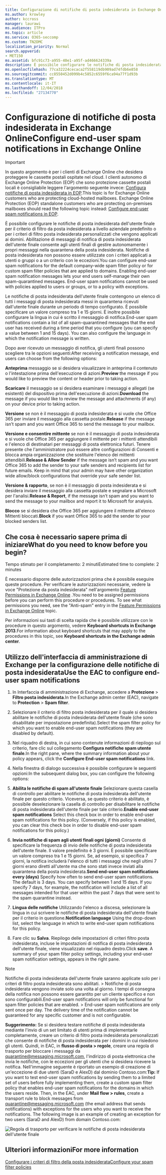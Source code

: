 ```yaml
---
title: Configurazione di notifiche di posta indesiderata in Exchange Online
ms.author: krowley
author: kccross
manager: laurawi
ms.audience: ITPro
ms.topic: article
ms.service: O365-seccomp
ms.custom: TN2DMC
localization_priority: Normal
search.appverid:
- MET150
ms.assetid: bfc91c73-a955-40e1-a95f-ad466624339a
description: È possibile configurare le notifiche di posta indesiderata dell'utente finale per il criterio di filtro da posta indesiderata a livello aziendale predefinito o per i criteri di filtro posta indesiderata personalizzati che vengono applicati ai domini.
ms.openlocfilehash: 77ca32224cecaca2f558119db909ad74fdb6e858
ms.sourcegitcommit: cc8550452d099b4c5852c6559f6ca94a77f1d93b
ms.translationtype: MT
ms.contentlocale: it-IT
ms.lasthandoff: 12/04/2018
ms.locfileid: "27134770"
---
```

# <a name="configure-end-user-spam-notifications-in-exchange-online"></a><span data-ttu-id="955cd-103">Configurazione di notifiche di posta indesiderata in Exchange Online</span><span class="sxs-lookup"><span data-stu-id="955cd-103">Configure end-user spam notifications in Exchange Online</span></span>

> [!IMPORTANT]
> <span data-ttu-id="955cd-p101">In questo argomento è per i clienti di Exchange Online che desidera proteggere le cassette postali ospitate nel cloud. I clienti autonomo di Exchange Online Protection (EOP) che sono protezione cassette postali locali è consigliabile leggere l'argomento seguente invece: [Configura notifiche di posta indesiderata in EOP](configure-end-user-spam-notifications-in-eop.md).</span><span class="sxs-lookup"><span data-stu-id="955cd-p101">This topic is for Exchange Online customers who are protecting cloud-hosted mailboxes. Exchange Online Protection (EOP) standalone customers who are protecting on-premises mailboxes should read the following topic instead: [Configure end-user spam notifications in EOP](configure-end-user-spam-notifications-in-eop.md).</span></span> 
  
<span data-ttu-id="955cd-p102">È possibile configurare le notifiche di posta indesiderata dell'utente finale per il criterio di filtro da posta indesiderata a livello aziendale predefinito o per i criteri di filtro posta indesiderata personalizzati che vengono applicati ai domini. Abilitazione di messaggi di notifica di posta indesiderata dell'utente finale consente agli utenti finali di gestire autonomamente i propri messaggi nella quarantena della posta indesiderata. Notifiche di posta indesiderata non possono essere utilizzate con i criteri applicati a utenti o gruppi o a un criterio con le eccezioni.</span><span class="sxs-lookup"><span data-stu-id="955cd-p102">You can configure end-user spam notifications for the default company-wide spam filter policy or for custom spam filter policies that are applied to domains. Enabling end-user spam notification messages lets your end users self-manage their own spam-quarantined messages. End-user spam notifications cannot be used with policies applied to users or groups, or to a policy with exceptions.</span></span>
  
<span data-ttu-id="955cd-p103">Le notifiche di posta indesiderata dell'utente finale contengono un elenco di tutti i messaggi di posta indesiderata messi in quarantena ricevuti dall'utente finale durante un periodo di tempo configurato. È possibile specificare un valore compreso tra 1 e 15 giorni. È inoltre possibile configurare la lingua in cui è scritto il messaggio di notifica.</span><span class="sxs-lookup"><span data-stu-id="955cd-p103">End-user spam notifications contain a list of all spam-quarantined messages that the end user has received during a time period that you configure (you can specify a value between 1 and 15 days). You can also configure the language in which the notification message is written.</span></span>
  
<span data-ttu-id="955cd-111">Dopo aver ricevuto un messaggio di notifica, gli utenti finali possono scegliere tra le opzioni seguenti:</span><span class="sxs-lookup"><span data-stu-id="955cd-111">After receiving a notification message, end users can choose from the following options:</span></span>

<span data-ttu-id="955cd-112">**Anteprima** messaggio se si desidera visualizzare in anteprima il contenuto o l'intestazione prima dell'esecuzione di azioni.</span><span class="sxs-lookup"><span data-stu-id="955cd-112">**Preview** the message if you would like to preview the content or header prior to taking action.</span></span>

<span data-ttu-id="955cd-113">**Scaricare** il messaggio se si desidera esaminare i messaggi e allegati (se esistenti) del dispositivo prima dell'esecuzione di azioni.</span><span class="sxs-lookup"><span data-stu-id="955cd-113">**Download** the message if you would like to review the message and attachments (if any) on your device prior to taking action.</span></span>

<span data-ttu-id="955cd-114">**Versione** se non è il messaggio di posta indesiderata e si vuole che Office 365 per inviare il messaggio alla cassetta postale.</span><span class="sxs-lookup"><span data-stu-id="955cd-114">**Release** if the message isn’t spam and you want Office 365 to send the message to your mailbox.</span></span>

<span data-ttu-id="955cd-p104">**Versione e consentire mittente** se non è il messaggio di posta indesiderata e si vuole che Office 365 per aggiungere il mittente per i mittenti attendibili e l'elenco di destinatari per messaggi di posta elettronica futuri. Tenere presente che l'amministratore può essere altre configurazioni di Consenti e blocca ampia organizzazione che sostituire l'elenco dei mittenti attendibili.</span><span class="sxs-lookup"><span data-stu-id="955cd-p104">**Release & Allow Sender** if the message isn’t spam and you want Office 365 to add the sender to your safe senders and recipients list for future emails. Keep in mind that your admin may have other organization wide allow/block configurations that override your safe sender list.</span></span>

<span data-ttu-id="955cd-117">**Versione & rapporto**, se non è il messaggio di posta indesiderata e si desidera inviare il messaggio alla cassetta postale e segnalare a Microsoft per l'analisi.</span><span class="sxs-lookup"><span data-stu-id="955cd-117">**Release & Report**, if the message isn’t spam and you want to send the message to your mailbox and report it to Microsoft for analysis.</span></span>

<span data-ttu-id="955cd-118">**Blocco** se si desidera che Office 365 per aggiungere il mittente all'elenco Mittenti bloccati.</span><span class="sxs-lookup"><span data-stu-id="955cd-118">**Block** if you want Office 365 to add the sender to your blocked senders list.</span></span>
  
## <a name="what-do-you-need-to-know-before-you-begin"></a><span data-ttu-id="955cd-119">Che cosa è necessario sapere prima di iniziare</span><span class="sxs-lookup"><span data-stu-id="955cd-119">What do you need to know before you begin?</span></span>

<span data-ttu-id="955cd-120">Tempo stimato per il completamento: 2 minuti</span><span class="sxs-lookup"><span data-stu-id="955cd-120">Estimated time to complete: 2 minutes</span></span>
  
<span data-ttu-id="955cd-p105">È necessario disporre delle autorizzazioni prima che è possibile eseguire queste procedure. Per verificare le autorizzazioni necessarie, vedere la voce "Protezione da posta indesiderata" nell'argomento [Feature Permissions in Exchange Online](http://technet.microsoft.com/library/15073ce1-0917-403b-8839-02a2ebc96e16.aspx) .</span><span class="sxs-lookup"><span data-stu-id="955cd-p105">You need to be assigned permissions before you can perform this procedure or procedures. To see what permissions you need, see the "Anti-spam" entry in the [Feature Permissions in Exchange Online](http://technet.microsoft.com/library/15073ce1-0917-403b-8839-02a2ebc96e16.aspx) topic.</span></span> 
  
<span data-ttu-id="955cd-123">Per informazioni sui tasti di scelta rapida che è possibile utilizzare con le procedure in questo argomento, vedere **Keyboard shortcuts in Exchange 2013**.</span><span class="sxs-lookup"><span data-stu-id="955cd-123">For information about keyboard shortcuts that may apply to the procedures in this topic, see **Keyboard shortcuts in the Exchange admin center**.</span></span>
  
## <a name="use-the-eac-to-configure-end-user-spam-notifications"></a><span data-ttu-id="955cd-124">Utilizzo dell'interfaccia di amministrazione di Exchange per la configurazione delle notifiche di posta indesiderata</span><span class="sxs-lookup"><span data-stu-id="955cd-124">Use the EAC to configure end-user spam notifications</span></span>

1. <span data-ttu-id="955cd-125">In Interfaccia di amministrazione di Exchange, accedere a **Protezione** \> **Filtro posta indesiderata**.</span><span class="sxs-lookup"><span data-stu-id="955cd-125">In the Exchange admin center (EAC), navigate to **Protection** \> **Spam filter**.</span></span>
    
2. <span data-ttu-id="955cd-126">Selezionare il criterio di filtro posta indesiderata per il quale si desidera abilitare le notifiche di posta indesiderata dell'utente finale (che sono disabilitate per impostazione predefinita).</span><span class="sxs-lookup"><span data-stu-id="955cd-126">Select the spam filter policy for which you want to enable end-user spam notifications (they are disabled by default).</span></span>
    
3. <span data-ttu-id="955cd-127">Nel riquadro di destra, in cui sono contenute informazioni di riepilogo sul criterio, fare clic sul collegamento **Configura notifiche spam utente finale**.</span><span class="sxs-lookup"><span data-stu-id="955cd-127">In the right pane, where the summary information about your policy appears, click the **Configure End-user spam notifications** link.</span></span> 
    
4. <span data-ttu-id="955cd-128">Nella finestra di dialogo successiva è possibile configurare le seguenti opzioni:</span><span class="sxs-lookup"><span data-stu-id="955cd-128">In the subsequent dialog box, you can configure the following options:</span></span>
    
1. <span data-ttu-id="955cd-p106">**Abilita le notifiche di spam all'utente finale** Selezionare questa casella di controllo per abilitare le notifiche di posta indesiderata dell'utente finale per questo criterio. Viceversa, se questo criterio è abilitato, è possibile deselezionare la casella di controllo per disabilitare le notifiche di posta indesiderata dell'utente finale per tale criterio.</span><span class="sxs-lookup"><span data-stu-id="955cd-p106">**Enable end-user spam notifications** Select this check box in order to enable end-user spam notifications for this policy. (Conversely, if this policy is enabled, you can clear this check box in order to disable end-user spam notifications for this policy.)</span></span> 
    
2. <span data-ttu-id="955cd-p107">**Invia notifiche di spam agli utenti finali ogni (giorni)** Consente di specificare la frequenza di invio delle notifiche di posta indesiderata dell'utente finale. Il valore predefinito è 3 giorni. È possibile specificare un valore compreso tra 1 e 15 giorni. Se, ad esempio, si specifica 7 giorni, la notifica includerà l'elenco di tutti i messaggi che negli ultimi 7 giorni erano diretti all'utente ma che sono stati invece inviati alla quarantena della posta indesiderata.</span><span class="sxs-lookup"><span data-stu-id="955cd-p107">**Send end-user spam notifications every (days)** Specify how often to send end-user spam notifications. The default is 3 days. You can specify between 1 and 15 days. If you specify 7 days, for example, the notification will include a list of all messages intended for that user within the past 7 days that were sent to the spam quarantine instead.</span></span> 
    
3. <span data-ttu-id="955cd-135">**Lingua delle notifiche** Utilizzando l'elenco a discesa, selezionare la lingua in cui scrivere le notifiche di posta indesiderata dell'utente finale per il criterio in questione.</span><span class="sxs-lookup"><span data-stu-id="955cd-135">**Notification language** Using the drop-down list, select the language in which to write end-user spam notifications for this policy.</span></span> 
    
5. <span data-ttu-id="955cd-p108">Fare clic su **Salva**. Riepilogo delle impostazioni di criteri filtro posta indesiderata, incluse le impostazioni di notifica di posta indesiderata dell'utente finale, viene visualizzato nel riquadro destro.</span><span class="sxs-lookup"><span data-stu-id="955cd-p108">Click **save**. A summary of your spam filter policy settings, including your end-user spam notification settings, appears in the right pane.</span></span>
    
> [!NOTE]
>  <span data-ttu-id="955cd-p109">Notifiche di posta indesiderata dell'utente finale saranno applicate solo per i criteri di filtro posta indesiderata sono abilitati. > Notifiche di posta indesiderata vengono inviate solo una volta al giorno. I tempi di consegna della notifica non possono essere garantito per un cliente specifico e non sono configurabili.</span><span class="sxs-lookup"><span data-stu-id="955cd-p109">End-user spam notifications will only be functional for spam filter policies that are enabled. >  End-user spam notifications are only sent once per day. The delivery time of the notification cannot be guaranteed for any specific customer and is not configurable.</span></span> 
  
 <span data-ttu-id="955cd-p110">**Suggerimento:** Se si desidera testare notifiche di posta indesiderata mediante l'invio di un set limitato di utenti prima di implementarle completamente, creare un criterio di filtro posta indesiderata personalizzati che consente di notifiche di posta indesiderata per i domini in cui risiedono gli utenti. Quindi, in EAC, in **flusso di posta \> regole**, creare una regola di trasporto per bloccare i messaggi da quarantine@messaging.microsoft.com, l'indirizzo di posta elettronica che invia le notifiche, con le eccezioni per gli utenti che si desidera ricevere la notifica. Nell'immagine seguente è riportato un esempio di creazione di un'eccezione di due utenti (SaraD e AlexD) dal dominio Contoso.com:</span><span class="sxs-lookup"><span data-stu-id="955cd-p110">**Tip:** If you want to test end-user spam notifications by sending them to a limited set of users before fully implementing them, create a custom spam filter policy that enables end-user spam notifications for the domains in which the users reside. Then, in the EAC, under **Mail flow \> rules**, create a transport rule to block messages from quarantine@messaging.microsoft.com (the email address that sends notifications) with exceptions for the users who you want to receive the notifications. The following image is an example of creating an exception for two users (SaraD and AlexD) from domain Contoso.com:</span></span> 
  
![Regola di trasporto per verificare le notifiche di posta indesiderata dell'utente finale](media/EOP-ESN-testspecificusers.jpg)
  
## <a name="for-more-information"></a><span data-ttu-id="955cd-145">Ulteriori informazioni</span><span class="sxs-lookup"><span data-stu-id="955cd-145">For more information</span></span>

[<span data-ttu-id="955cd-146">Configurare i criteri di filtro della posta indesiderata</span><span class="sxs-lookup"><span data-stu-id="955cd-146">Configure your spam filter policies</span></span>](configure-your-spam-filter-policies.md)
  
